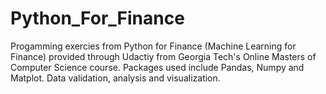 # Python_For_Finance
Progamming exercies from Python for Finance (Machine Learning for Finance) provided through Udactiy from Georgia Tech's Online Masters
of Computer Science course. Packages used include Pandas, Numpy and Matplot. Data validation, analysis and visualization.
